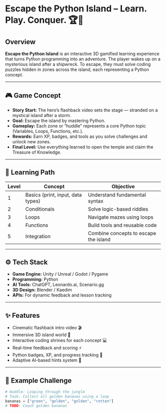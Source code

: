 # Escape the Python Island – Learn. Play. Conquer. 🏆🐍

## Overview
**Escape the Python Island** is an interactive 3D gamified learning experience that turns Python programming into an adventure. The player wakes up on a mysterious island after a shipwreck. To escape, they must solve coding puzzles hidden in zones across the island, each representing a Python concept.

---

## 🎮 Game Concept
- **Story Start:** The hero’s flashback video sets the stage — stranded on a mystical island after a storm.
- **Goal:** Escape the island by mastering Python.
- **Gameplay:** Each zone or “huddle” represents a core Python topic (Variables, Loops, Functions, etc.).
- **Rewards:** Earn XP, badges, and tools as you solve challenges and unlock new zones.
- **Final Level:** Use everything learned to open the temple and claim the Treasure of Knowledge.

---

## 🧠 Learning Path
| Level | Concept | Objective |
|-------|----------|------------|
| 1 | Basics (print, input, data types) | Understand fundamental syntax |
| 2 | Conditionals | Solve logic-based riddles |
| 3 | Loops | Navigate mazes using loops |
| 4 | Functions | Build tools and reusable code |
| 5 | Integration | Combine concepts to escape the island |

---

## ⚙️ Tech Stack
- **Game Engine:** Unity / Unreal / Godot / Pygame  
- **Programming:** Python  
- **AI Tools:** ChatGPT, Leonardo.ai, Scenario.gg  
- **3D Design:** Blender / Kaedim  
- **APIs:** For dynamic feedback and lesson tracking

---

## ✨ Features
- Cinematic flashback intro video 🎬  
- Immersive 3D island world 🌴  
- Interactive coding shrines for each concept 💻  
- Real-time feedback and scoring ⚡  
- Python badges, XP, and progress tracking 🏅  
- Adaptive AI-based hints system 🧭  

---

## 🧩 Example Challenge
```python
# Huddle: Looping through the jungle
# Task: Collect all golden bananas using a loop
bananas = ["green", "golden", "golden", "rotten"]
# TODO: Count golden bananas
